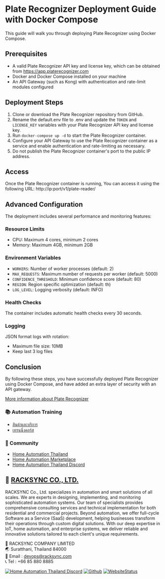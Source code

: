 # Plate Recognizer Deployment Guide with Docker Compose
This guide will walk you through deploying Plate Recognizer using Docker Compose.

## Prerequisites
- A valid Plate Recognizer API key and license key, which can be obtained from https://app.platerecognizer.com
- Docker and Docker Compose installed on your machine
- An API Gateway (such as Kong) with authentication and rate-limit modules configured

## Deployment Steps
1. Clone or download the Plate Recognizer repository from GitHub.
2. Rename the default.env file to .env and update the ```TOKEN``` and ```LICENSE_KEY``` variables with your Plate Recognizer API key and license key.
3. Run ```docker-compose up -d``` to start the Plate Recognizer container.
4. Configure your API Gateway to use the Plate Recognizer container as a service and enable authentication and rate-limiting as necessary.
5. Do not publish the Plate Recognizer container's port to the public IP address.

## Access
Once the Plate Recognizer container is running, You can access it using the following URL: http://ip:port/v1/plate-reader/

## Advanced Configuration
The deployment includes several performance and monitoring features:

### Resource Limits
- CPU: Maximum 4 cores, minimum 2 cores
- Memory: Maximum 4GB, minimum 2GB

### Environment Variables
- `WORKERS`: Number of worker processes (default: 2)
- `MAX_REQUESTS`: Maximum number of requests per worker (default: 5000)
- `CONFIDENCE_THRESHOLD`: Minimum confidence score (default: 80)
- `REGION`: Region specific optimization (default: th)
- `LOG_LEVEL`: Logging verbosity (default: INFO)

### Health Checks
The container includes automatic health checks every 30 seconds.

### Logging
JSON format logs with rotation:
- Maximum file size: 10MB
- Keep last 3 log files

## Conclusion
By following these steps, you have successfully deployed Plate Recognizer using Docker Compose, and have added an extra layer of security with an API gateway.

[More information about Plate Recognizer](https://guides.platerecognizer.com/docs/snapshot/getting-started)


### 📚 Automation Training

- [สินค้าและบริการ](http://racksync.com)
- [เทรนนิ่งคอร์ส](https://facebook.com/racksync)

### 👥 Community

- [Home Automation Thailand](https://www.facebook.com/groups/hathailand)
- [Home Automation Marketplace](https://www.facebook.com/groups/hatmarketplace)
- [Home Automation Thailand Discord](https://discord.gg/Wc5CwnWkp4)

## 🏢 [RACKSYNC CO., LTD.](https://racksync.com)

RACKSYNC Co., Ltd. specializes in automation and smart solutions of all scales. We are experts in designing, implementing, and monitoring sophisticated automation systems. Our team of specialists provides comprehensive consulting services and technical implementation for both residential and commercial projects. Beyond automation, we offer full-cycle Software as a Service (SaaS) development, helping businesses transform their operations through custom digital solutions. With our deep expertise in IoT, home automation, and enterprise systems, we deliver reliable and innovative solutions tailored to each client's unique requirements.

📍 RACKSYNC COMPANY LIMITED    
🌏 Suratthani, Thailand 84000   
📧 Email : devops@racksync.com   
📞 Tel : +66 85 880 8885   

[![Home Automation Thailand Discord](https://img.shields.io/discord/986181205504438345?style=for-the-badge)](https://discord.gg/Wc5CwnWkp4) [![Github](https://img.shields.io/github/followers/racksync?style=for-the-badge)](https://github.com/racksync) 
[![WebsiteStatus](https://img.shields.io/website?down_color=grey&down_message=Offline&style=for-the-badge&up_color=green&up_message=Online&url=https%3A%2F%2Fracksync.com)](https://racksync.com)

